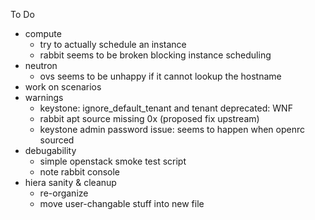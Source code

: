 To Do
- compute
  - try to actually schedule an instance
  - rabbit seems to be broken blocking instance scheduling
- neutron
  - ovs seems to be unhappy if it cannot lookup the hostname
- work on scenarios
- warnings
  - keystone: ignore_default_tenant and tenant deprecated: WNF
  - rabbit apt source missing 0x (proposed fix upstream)
  - keystone admin password issue: seems to happen when openrc sourced
- debugability
  - simple openstack smoke test script
  - note rabbit console
- hiera sanity & cleanup
  - re-organize
  - move user-changable stuff into new file
